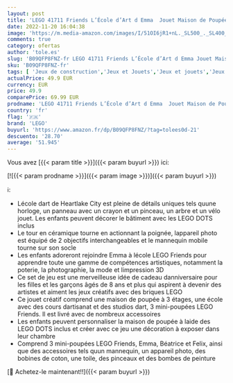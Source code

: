 ```yaml
---
layout: post
title: 'LEGO 41711 Friends L’École d’Art d Emma  Jouet Maison de Poupée  Briques Dots  Jeu Éducatif  Heartlake City  Idée Cadeau Filles et Garçons 8 Ans'
date: 2022-11-20 16:04:38
image: 'https://m.media-amazon.com/images/I/51OI6jR1+nL._SL500_._SL400_.jpg'
comments: true
category: ofertas
author: 'tole.es'
slug: 'B09QFP8FNZ-fr LEGO 41711 Friends L’École d’Art d Emma Jouet Maison de...'
sku: 'B09QFP8FNZ-fr'
tags: [ 'Jeux de construction','Jeux et Jouets','Jeux et jouets','Jeux vidéo','PC: Jeux et accessoires','Sets de jeux de construction','lego','🇫🇷', ]
actualPrice: 49.9 EUR
currency: EUR
price: 49.9
comparePrice: 69.99 EUR
prodname: 'LEGO 41711 Friends L’École d’Art d Emma  Jouet Maison de Poupée  Briques Dots  Jeu Éducatif  Heartlake City  Idée Cadeau Filles et Garçons 8 Ans'
country: 'fr'
flag: '🇫🇷'
brand: 'LEGO'
buyurl: 'https://www.amazon.fr/dp/B09QFP8FNZ/?tag=tolees0d-21'
descuento: '28.70'
average: '51.945'
---
```


Vous avez [{{< param title >}}]({{< param buyurl >}}) ici:

[![{{< param prodname >}}]({{< param image >}})]({{< param buyurl >}})

ℹ️:

- Lécole dart de Heartlake City est pleine de détails uniques tels quune horloge, un panneau avec un crayon et un pinceau, un arbre et un vélo jouet. Les enfants peuvent décorer le bâtiment avec les LEGO DOTS inclus
- Le tour en céramique tourne en actionnant la poignée, lappareil photo est équipé de 2 objectifs interchangeables et le mannequin mobile tourne sur son socle
- Les enfants adoreront rejoindre Emma à lécole LEGO Friends pour apprendre toute une gamme de compétences artistiques, notamment la poterie, la photographie, la mode et limpression 3D
- Ce set de jeu est une merveilleuse idée de cadeau danniversaire pour les filles et les garçons âgés de 8 ans et plus qui aspirent à devenir des artistes et aiment les jeux créatifs avec des briques LEGO
- Ce jouet créatif comprend une maison de poupée à 3 étages, une école avec des cours dartisanat et des studios dart, 3 mini-poupées LEGO Friends. Il est livré avec de nombreux accessoires
- Les enfants peuvent personnaliser la maison de poupée à laide des LEGO DOTS inclus et créer avec ce jeu une décoration à exposer dans leur chambre
- Comprend 3 mini-poupées LEGO Friends, Emma, Béatrice et Felix, ainsi que des accessoires tels quun mannequin, un appareil photo, des bobines de coton, une toile, des pinceaux et des bombes de peinture

[🛒 Achetez-le maintenant!!]({{< param buyurl >}})
